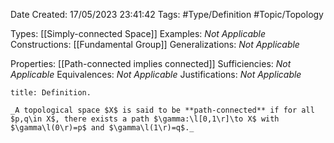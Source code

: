 <div class="topSpace"></div>

Date Created: 17/05/2023 23:41:42
Tags: #Type/Definition #Topic/Topology

Types: [[Simply-connected Space]]
Examples: _Not Applicable_
Constructions: [[Fundamental Group]]
Generalizations: _Not Applicable_

Properties: [[Path-connected implies connected]]
Sufficiencies: _Not Applicable_
Equivalences: _Not Applicable_
Justifications: _Not Applicable_

``` ad-Definition
title: Definition.

_A topological space $X$ is said to be **path-connected** if for all $p,q\in X$, there exists a path $\gamma:\l[0,1\r]\to X$ with $\gamma\l(0\r)=p$ and $\gamma\l(1\r)=q$._

```
